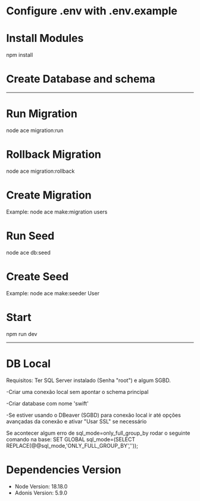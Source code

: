 # Configure .env with .env.example

# Install Modules
npm install

# Create Database and schema
---------------------------------------------------------------------------------------------------------------------

# Run Migration
node ace migration:run

# Rollback Migration
node ace migration:rollback

# Create Migration
Example: node ace make:migration users

# Run Seed
node ace db:seed

# Create Seed
Example: node ace make:seeder User

# Start
npm run dev

---

# DB Local
Requisitos:
Ter SQL Server instalado (Senha "root") e algum SGBD.

-Criar uma conexão local sem apontar o schema principal

-Criar database com nome 'swift'

-Se estiver usando o DBeaver (SGBD) para conexão local ir até opções avançadas da conexão e ativar "Usar SSL" se necessário

Se acontecer algum erro de sql_mode=only_full_group_by rodar o seguinte comando na base:
SET GLOBAL sql_mode=(SELECT REPLACE(@@sql_mode,'ONLY_FULL_GROUP_BY',''));

# Dependencies Version
- Node Version: 18.18.0
- Adonis Version: 5.9.0